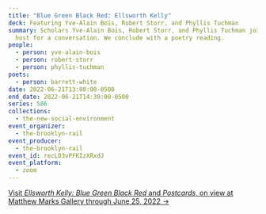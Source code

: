 ```yaml
---
title: "Blue Green Black Red: Ellsworth Kelly"
deck: Featuring Yve-Alain Bois, Robert Storr, and Phyllis Tuchman
summary: Scholars Yve-Alain Bois, Robert Storr, and Phyllis Tuchman join Rail
  host for a conversation. We conclude with a poetry reading.
people:
  - person: yve-alain-bois
  - person: robert-storr
  - person: phyllis-tuchman
poets:
  - person: barrett-white
date: 2022-06-21T13:00:00-0500
end_date: 2022-06-21T14:30:00-0500
series: 586
collections:
  - the-new-social-environment
event_organizer:
  - the-brooklyn-rail
event_producer:
  - the-brooklyn-rail
event_id: recLO3vPFKIzXRxdJ
event_platform:
  - zoom
---
```

[Visit *Ellsworth Kelly: Blue Green Black Red* and *Postcards*, on view at Matthew Marks Gallery through June 25, 2022 →](https://matthewmarks.com/online/kelly-blue-green-black-red-postcards/)